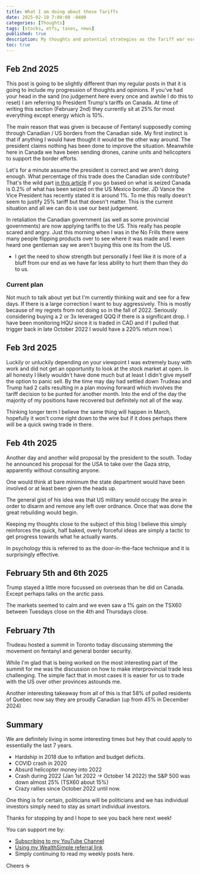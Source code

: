 ```yaml
---
title: What I am doing about these Tariffs
date: 2025-02-10 7:00:00 -0400
categories: [Thoughts]
tags: [stocks, etfs, taxes, news]
published: true
description: My thoughts and potential strategies as the Tariff war escalates
toc: true
---
```


## Feb 2nd 2025
This post is going to be slightly different than my regular posts in that it is going to include my progression of thoughts and opinions. If you've had your head in the sand (no judgement here every once and awhile I do this to reset) I am referring to President Trump's tariffs on Canada. At time of writing this section (February 2nd) they currently sit at 25% for most everything except energy which is 10%.

The main reason that was given is because of Fentanyl supposedly coming through Canadian / US borders from the Canadian side. My first instinct is that if anything I would have thought it would be the other way around. The president claims nothing has been done to improve the situation. Meanwhile here in Canada we have been sending drones, canine units and helicopters to support the border efforts.

Let's for a minute assume the president is correct and we aren't doing enough. What percentage of this trade does the Canadian side contribute? That's the wild part [in this article](https://www.nytimes.com/2025/01/30/world/canada/canada-fentanyl-trump.html) if you go based on what is seized Canada is 0.2% of what has been seized on the US Mexico border. JD Vance the Vice President has recently stated it is around 1%. To me this really doesn't seem to justify 25% tariff but that doesn't matter. This is the current situation and all we can do is use our best judgement.

In retaliation the Canadian government (as well as some provincial governments) are now applying tariffs to the US. This really has people scared and angry. Just this morning when I was in the No Frills there were many people flipping products over to see where it was made and I even heard one gentleman say we aren't buying this one its from the US.
- I get the need to show strength but personally I feel like it is more of a bluff from our end as we have far less ability to hurt them than they do to us.

### Current plan

Not much to talk about yet but I'm currently thinking wait and see for a few days. If there is a large correction I want to buy aggressively. This is mostly because of my regrets from not doing so in the fall of 2022. Seriously considering buying a 2 or 3x leveraged QQQ if there is a significant drop. I have been monitoring HQU since it is traded in CAD and if I pulled that trigger back in late October 2022 I would have a 220% return now.\


## Feb 3rd 2025
Luckily or unluckily depending on your viewpoint I was extremely busy with work and did not get an opportunity to look at the stock market at open. In all honesty I likely wouldn't have done much but at least I didn't give myself the option to panic sell. By the time may day had settled down Trudeau and Trump had 2 calls resulting in a plan moving forward which involves the tariff decision to be punted for another month. Into the end of the day the majority of my positions have recovered but definitely not all of the way.

Thinking longer term I believe the same thing will happen in March, hopefully it won't come right down to the wire but if it does perhaps there will be a quick swing trade in there.

## Feb 4th 2025

Another day and another wild proposal by the president to the south. Today he announced his proposal for the USA to take over the Gaza strip, apparently without consulting anyone.

One would think at bare minimum the state department would have been involved or at least been given the heads up.

The general gist of his idea was that US military would occupy the area in order to disarm and remove any left over ordnance. Once that was done the great rebuilding would begin.

Keeping my thoughts close to the subject of this blog I believe this simply reinforces the quick, half baked, overly forceful ideas are simply a tactic to get progress towards what he actually wants.

In psychology this is referred to as the door-in-the-face technique and it is surprisingly effective.

## February 5th and 6th 2025

Trump stayed a little more focussed on overseas than he did on Canada. Except perhaps talks on the arctic pass.

The markets seemed to calm and we even saw a 1% gain on the TSX60 between Tuesdays close on the 4th and Thursdays close.

## February 7th

Trudeau hosted a summit in Toronto today discussing stemming the movement on fentanyl and general border security. 

While I'm glad that is being worked on the most interesting part of the summit for me was the discussion on how to make interprovincial trade less challenging. The simple fact that in most cases it is easier for us to trade with the US over other provinces astounds me.

Another interesting takeaway from all of this is that 58% of polled residents of Quebec now say they are proudly Canadian (up from 45% in December 2024)

## Summary

We are definitely living in some interesting times but hey that could apply to essentially the last 7 years. 
- Hardship in 2018 due to inflation and budget deficits.
- COVID crash in 2020
- Absurd helicopter money into 2022
- Crash during 2022 (Jan 1st 2022 -> October 14 2022) the S&P 500 was down almost 25% (TSX60 about 15%)
- Crazy rallies since October 2022 until now.

One thing is for certain, politicians will be politicians and we has individual investors simply need to stay as smart individual investors.

Thanks for stopping by and I hope to see you back here next week!

You can support me by:
- [Subscribing to my YouTube Channel](https://www.youtube.com/@FinancialFreedomAnOdyssey?sub_confirmation=1)
- [Using my WealthSimple referral link](https://my.wealthsimple.com/app/public/trade-referral-signup?code=VUGTXQ)
- Simply continuing to read my weekly posts here.

Cheers ☕